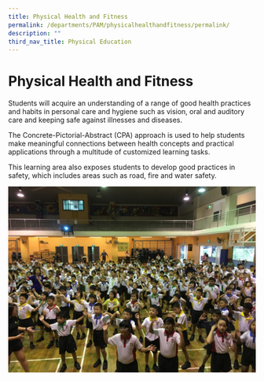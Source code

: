 ```yaml
---
title: Physical Health and Fitness
permalink: /departments/PAM/physicalhealthandfitness/permalink/
description: ""
third_nav_title: Physical Education
---
```


Physical Health and Fitness
===========================
Students will acquire an understanding of a range of good health practices and habits in personal care and hygiene such as vision, oral and auditory care and keeping safe against illnesses and diseases. 

  

The Concrete-Pictorial-Abstract (CPA) approach is used to help students make meaningful connections between health concepts and practical applications through a multitude of customized learning tasks.  

  

This learning area also exposes students to develop good practices in safety, which includes areas such as road, fire and water safety.

![](/images/PHYSICAL%20HEALTH%20FITNESS_2.jpg)